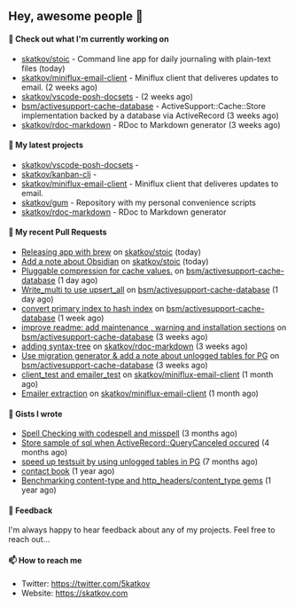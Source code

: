 ## Hey, awesome people 👋

#### 👷 Check out what I'm currently working on
 
- [skatkov/stoic](https://github.com/skatkov/stoic) - Command line app for daily journaling with plain-text files (today) 
- [skatkov/miniflux-email-client](https://github.com/skatkov/miniflux-email-client) - Miniflux client that deliveres updates to email. (2 weeks ago) 
- [skatkov/vscode-posh-docsets](https://github.com/skatkov/vscode-posh-docsets) -  (2 weeks ago) 
- [bsm/activesupport-cache-database](https://github.com/bsm/activesupport-cache-database) - ActiveSupport::Cache::Store implementation backed by a database via ActiveRecord (3 weeks ago) 
- [skatkov/rdoc-markdown](https://github.com/skatkov/rdoc-markdown) - RDoc to Markdown generator (3 weeks ago)

#### 🌱 My latest projects
 
- [skatkov/vscode-posh-docsets](https://github.com/skatkov/vscode-posh-docsets) -  
- [skatkov/kanban-cli](https://github.com/skatkov/kanban-cli) -  
- [skatkov/miniflux-email-client](https://github.com/skatkov/miniflux-email-client) - Miniflux client that deliveres updates to email. 
- [skatkov/gum](https://github.com/skatkov/gum) - Repository with my personal convenience scripts 
- [skatkov/rdoc-markdown](https://github.com/skatkov/rdoc-markdown) - RDoc to Markdown generator


#### 🔨 My recent Pull Requests
 
- [Releasing app with brew](https://github.com/skatkov/stoic/pull/27) on [skatkov/stoic](https://github.com/skatkov/stoic) (today) 
- [Add a note about Obsidian](https://github.com/skatkov/stoic/pull/26) on [skatkov/stoic](https://github.com/skatkov/stoic) (today) 
- [Pluggable compression for cache values.](https://github.com/bsm/activesupport-cache-database/pull/42) on [bsm/activesupport-cache-database](https://github.com/bsm/activesupport-cache-database) (1 day ago) 
- [Write_multi to use upsert_all](https://github.com/bsm/activesupport-cache-database/pull/41) on [bsm/activesupport-cache-database](https://github.com/bsm/activesupport-cache-database) (1 day ago) 
- [convert primary index to hash index](https://github.com/bsm/activesupport-cache-database/pull/39) on [bsm/activesupport-cache-database](https://github.com/bsm/activesupport-cache-database) (1 week ago) 
- [improve readme: add maintenance , warning and installation sections](https://github.com/bsm/activesupport-cache-database/pull/36) on [bsm/activesupport-cache-database](https://github.com/bsm/activesupport-cache-database) (3 weeks ago) 
- [adding syntax-tree](https://github.com/skatkov/rdoc-markdown/pull/40) on [skatkov/rdoc-markdown](https://github.com/skatkov/rdoc-markdown) (3 weeks ago) 
- [Use migration generator &amp; add a note about unlogged tables for PG](https://github.com/bsm/activesupport-cache-database/pull/31) on [bsm/activesupport-cache-database](https://github.com/bsm/activesupport-cache-database) (3 weeks ago) 
- [client_test and emailer_test](https://github.com/skatkov/miniflux-email-client/pull/2) on [skatkov/miniflux-email-client](https://github.com/skatkov/miniflux-email-client) (1 month ago) 
- [Emailer extraction](https://github.com/skatkov/miniflux-email-client/pull/1) on [skatkov/miniflux-email-client](https://github.com/skatkov/miniflux-email-client) (1 month ago)

#### 📓 Gists I wrote
 
- [Spell Checking with codespell and misspell](https://gist.github.com/abf49d80e98ac42b3cac397c9efc383f) (3 months ago) 
- [Store sample of sql when ActiveRecord::QueryCanceled occured](https://gist.github.com/17d1f53d38ea90c4a4c678197e682173) (4 months ago) 
- [speed up testsuit by using unlogged tables in PG](https://gist.github.com/e482617b2a1f9635738a0b66ec0cb327) (7 months ago) 
- [contact book](https://gist.github.com/18f317a0affb0fa7ee0e74511c340422) (1 year ago) 
- [Benchmarking content-type and http_headers/content_type gems](https://gist.github.com/eb18ae1f9f75e822812b64a0ae44915d) (1 year ago)

#### 💬 Feedback
I'm always happy to hear feedback about any of my projects. Feel free to reach out...

#### 📫 How to reach me

- Twitter: https://twitter.com/5katkov 
- Website: https://skatkov.com
